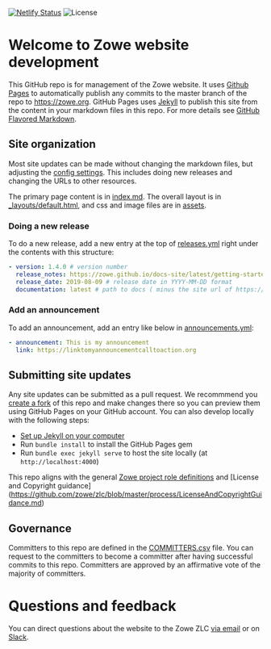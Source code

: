 <!-- SPDX-License-Identifier: CC-BY-4.0 -->
<!-- Copyright Contributors to the Zowe project. -->

[![Netlify Status](https://api.netlify.com/api/v1/badges/b4057863-5816-4a06-a503-f8989ec2062f/deploy-status)](https://app.netlify.com/sites/condescending-dubinsky-4645a9/deploys)
![License](https://img.shields.io/github/license/zowe/zowe.github.io)

# Welcome to Zowe website development

This GitHub repo is for management of the Zowe website. It uses [Github Pages](https://pages.github.com/) to automatically publish any commits to the master branch of the repo to https://zowe.org. GitHub Pages uses  [Jekyll](https://jekyllrb.com/) to publish this site from the content in your markdown files in this repo. For more details see [GitHub Flavored Markdown](https://guides.github.com/features/mastering-markdown/).

## Site organization

Most site updates can be made without changing the markdown files, but adjusting the [config settings](_config.yml). This includes doing new releases and changing the URLs to other resources.

The primary page content is in [index.md](index.md). The overall layout is in [_layouts/default.html](_layouts/default.html), and css and image files are in [assets](assets).

### Doing a new release

To do a new release, add a new entry at the top of [releases.yml](_data/releases.yml) right under the contents with this structure:

```yaml
- version: 1.4.0 # version number
  release_notes: https://zowe.github.io/docs-site/latest/getting-started/summaryofchanges.html#version-1-4-0-august-2019 # link to release notes
  release_date: 2019-08-09 # release date in YYYY-MM-DD format
  documentation: latest # path to docs ( minus the site url of https://docs.zowe.org )
```
### Add an announcement

To add an announcement, add an entry like below in [announcements.yml](_data/announcements.yml):

```yaml
- announcement: This is my announcement
  link: https://linktomyannouncementcalltoaction.org
```

## Submitting site updates

Any site updates can be submitted as a pull request. We recommmend you [create a fork](https://help.github.com/en/articles/fork-a-repo) of this repo and make changes there so you can preview them using GitHub Pages on your GitHub account. You can also develop locally with the following steps:
* [Set up Jekyll on your computer](https://jekyllrb.com/docs/installation/)
* Run `bundle install` to install the GitHub Pages gem
* Run `bundle exec jekyll serve` to host the site locally (at `http://localhost:4000`)

This repo aligns with the general [Zowe project role definitions](https://github.com/zowe/zlc/blob/master/process/roles.md) and [License and Copyright guidance] (https://github.com/zowe/zlc/blob/master/process/LicenseAndCopyrightGuidance.md)

## Governance

Committers to this repo are defined in the [COMMITTERS.csv](COMMITTERS.csv) file. You can request to the committers to become a committer after having successful commits to this repo. Committers are approved by an affirmative vote of the majority of committers.

# Questions and feedback

You can direct questions about the website to the Zowe ZLC [via email](https://lists.openmainframeproject.org/g/zowe-zlc) or on [Slack](https://slack.openmainframeproject.org).
